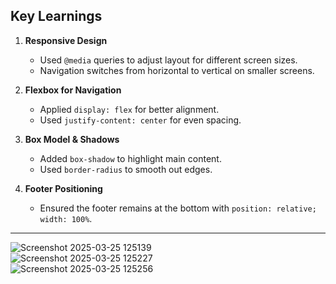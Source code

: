## **Key Learnings**
1. **Responsive Design**
   - Used `@media` queries to adjust layout for different screen sizes.
   - Navigation switches from horizontal to vertical on smaller screens.

2. **Flexbox for Navigation**
   - Applied `display: flex` for better alignment.
   - Used `justify-content: center` for even spacing.

3. **Box Model & Shadows**
   - Added `box-shadow` to highlight main content.
   - Used `border-radius` to smooth out edges.

4. **Footer Positioning**
   - Ensured the footer remains at the bottom with `position: relative; width: 100%`.

---
![Screenshot 2025-03-25 125139](https://github.com/user-attachments/assets/69646cc2-9c8c-496e-965a-72e06ce234ad)
<br>
![Screenshot 2025-03-25 125227](https://github.com/user-attachments/assets/744c7d52-9be4-4a75-8271-b7cd7a361224)
<br>
![Screenshot 2025-03-25 125256](https://github.com/user-attachments/assets/945c8ba2-14da-4a80-9261-2f9def6a369e)
